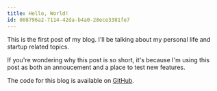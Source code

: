 ```yaml
---
title: Hello, World!
id: 008796a2-7114-42da-b4a0-28ece3381fe7
---
```


This is the first post of my blog. I'll be talking about my personal life and
startup related topics. 


If you're wondering why this post is so short, it's
because I'm using this post as both an annoucement and a place to test new
features.

The code for this blog is available
on [GitHub](https://github.com/sunnyrjuneja/notebook).
